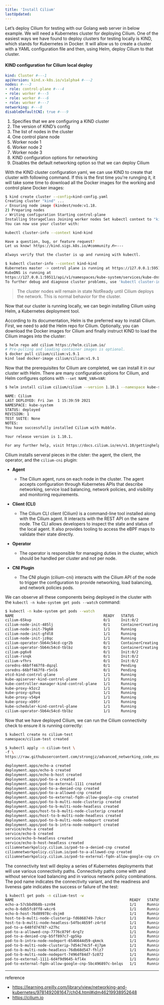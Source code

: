 ```yaml
---
title: 'Install Cilium'
lastUpdated: 
---
```


Let’s deploy Cilium for testing with our Golang web server in below example. We will need a Kubernetes cluster for deploying Cilium. One of the easiest ways we have found to deploy clusters for testing locally is KIND, which stands for Kubernetes in Docker. It will allow us to create a cluster with a YAML configuration file and then, using Helm, deploy Cilium to that cluster.

#### KIND configuration for Cilium local deploy

```yaml
kind: Cluster #---1
apiVersion: kind.x-k8s.io/v1alpha4 #---2
nodes: #---3
- role: control-plane #---4
- role: worker #---5
- role: worker #---6
- role: worker #---7
networking: #---8
disableDefaultCNI: true #---9
```

1. Specifies that we are configuring a KIND cluster
2. The version of KIND’s config
3. The list of nodes in the cluster
4. One control plane node
5. Worker node 1
6. Worker node 2
7. Worker node 3
8. KIND configuration options for networking
9. Disables the default networking option so that we can deploy Cilium

With the KIND cluster configuration yaml, we can use KIND to create that cluster with following command. If this is the first time you're runnging it, it will take some time to download all the Docker images for the working and control plane Docker images:

```bash
$ kind create cluster --config=kind-config.yaml
Creating cluster "kind" ...
✓ Ensuring node image (kindest/node:v1.18.
2) Preparing nodes
✓ Writing configuration Starting control-plane
Installing StorageClass Joining worker nodes Set kubectl context to "kind-kind"
You can now use your cluster with:

kubectl cluster-info --context kind-kind

Have a question, bug, or feature request?
Let us know! https://kind.sigs.k8s.io/#community ߙ⊭---

Always verify that the cluster is up and running with kubectl.
```

```bash
$ kubectl cluster-info --context kind-kind
Kubernetes master -> control plane is running at https://127.0.0.1:59511
KubeDNS is running at
https://127.0.0.1:59511/api/v1/namespaces/kube-system/services/kube-dns:dns/proxy
To further debug and diagnose cluster problems, use 'kubectl cluster-info dump.'
```

> The cluster nodes will remain in state NotReady until Cilium deploys the network. This is normal behavior for the cluster.

Now that our cluster is running locally, we can begin installing Cilium using Helm, a Kubernetes deployment tool.

According to its documentation, Helm is the preferred way to install Cilium. First, we need to add the Helm repo for Cilium. Optionally, you can download the Docker images for Cilium and finally instruct KIND to load the Cilium images into the cluster:

```bash
$ helm repo add cilium https://helm.cilium.io/
# Pre-pulling and loading container images is optional.
$ docker pull cilium/cilium:v1.9.1
kind load docker-image cilium/cilium:v1.9.1
```

Now that the prerequisites for Cilium are completed, we can install it in our cluster with Helm. There are many configuration options for Cilium, and Helm configures options with `--set NAME_VAR=VAR`:

```bash
$ helm install cilium cilium/cilium --version 1.10.1 --namespace kube-system

NAME: Cilium
LAST DEPLOYED: Fri Jan  1 15:39:59 2021
NAMESPACE: kube-system
STATUS: deployed
REVISION: 1
TEST SUITE: None
NOTES:
You have successfully installed Cilium with Hubble.

Your release version is 1.10.1.

For any further help, visit https://docs.cilium.io/en/v1.10/gettinghelp/
```

Cilium installs serveral pieces in the clster: the agent, the client, the operator, and the `cilium-cni` plugin:

- **Agent**
  - The Cilium agent, runs on each node in the cluster. The agent accepts configuration through Kubernetes APIs that describe networking, service load balancing, network policies, and visibility and monitoring requirements.

- **Client (CLI)**
  - The Cilium CLI client (Cilium) is a command-line tool installed along with the Cilium agent. It interacts with the REST API on the same node. The CLI allows developers to inspect the state and status of the local agent. It also provides tooling to access the eBPF maps to validate their state directly.

- **Operator**
  - The operator is responsible for managing duties in the cluster, which should be handled per cluster and not per node.

- **CNI Plugin**
  - The CNI plugin (cilium-cni) interacts with the Cilium API of the node to trigger the configuration to provide networking, load balancing, and network policies pods.

We can observe all these components being deployed in the cluster with the `kubectl -n kube-system get pods --watch` command:

```bash
$ kubectl -n kube-system get pods --watch
NAME                                         READY   STATUS
cilium-65kvp                                 0/1     Init:0/2
cilium-node-init-485lj                       0/1     ContainerCreating
cilium-node-init-79g68                       1/1     Running
cilium-node-init-gfdl8                       1/1     Running
cilium-node-init-jz8qc                       1/1     Running
cilium-operator-5b64c54cd-cgr2b              0/1     ContainerCreating
cilium-operator-5b64c54cd-tblbz              0/1     ContainerCreating
cilium-pg6v8                                 0/1     Init:0/2
cilium-rsnqk                                 0/1     Init:0/2
cilium-vfhrs                                 0/1     Init:0/2
coredns-66bff467f8-dqzql                     0/1     Pending
coredns-66bff467f8-r5nl6                     0/1     Pending
etcd-kind-control-plane                      1/1     Running
kube-apiserver-kind-control-plane            1/1     Running
kube-controller-manager-kind-control-plane   1/1     Running
kube-proxy-k5zc2                             1/1     Running
kube-proxy-qzhvq                             1/1     Running
kube-proxy-v54p4                             1/1     Running
kube-proxy-xb9tr                             1/1     Running
kube-scheduler-kind-control-plane            1/1     Running
cilium-operator-5b64c54cd-tblbz              1/1     Running
```

Now that we have deployed Cilium, we can run the Cilium connectivity check to ensure it is running correctly:

```bash
$ kubectl create ns cilium-test
namespace/cilium-test created

$ kubectl apply -n cilium-test \
-f \
https://raw.githubusercontent.com/strongjz/advanced_networking_code_examples/master/chapter-4/connectivity-check.yaml

deployment.apps/echo-a created
deployment.apps/echo-b created
deployment.apps/echo-b-host created
deployment.apps/pod-to-a created
deployment.apps/pod-to-external-1111 created
deployment.apps/pod-to-a-denied-cnp created
deployment.apps/pod-to-a-allowed-cnp created
deployment.apps/pod-to-external-fqdn-allow-google-cnp created
deployment.apps/pod-to-b-multi-node-clusterip created
deployment.apps/pod-to-b-multi-node-headless created
deployment.apps/host-to-b-multi-node-clusterip created
deployment.apps/host-to-b-multi-node-headless created
deployment.apps/pod-to-b-multi-node-nodeport created
deployment.apps/pod-to-b-intra-node-nodeport created
service/echo-a created
service/echo-b created
service/echo-b-headless created
service/echo-b-host-headless created
ciliumnetworkpolicy.cilium.io/pod-to-a-denied-cnp created
ciliumnetworkpolicy.cilium.io/pod-to-a-allowed-cnp created
ciliumnetworkpolicy.cilium.io/pod-to-external-fqdn-allow-google-cnp created
```

The connectivity test will deploy a series of Kubernetes deployments that will use various connectivity paths. Connectivity paths come with and without service load balancing and in various network policy combinations. The pod name indicates the connectivity variant, and the readiness and liveness gate indicates the success or failure of the test:

```bash
$ kubectl get pods -n cilium-test -w
NAME                                                     READY   STATUS
echo-a-57cbbd9b8b-szn94                                  1/1     Running
echo-b-6db5fc8ff8-wkcr6                                  1/1     Running
echo-b-host-76d89978c-dsjm8                              1/1     Running
host-to-b-multi-node-clusterip-fd6868749-7zkcr           1/1     Running
host-to-b-multi-node-headless-54fbc4659f-z4rtd           1/1     Running
pod-to-a-648fd74787-x27hc                                1/1     Running
pod-to-a-allowed-cnp-7776c879f-6rq7z                     1/1     Running
pod-to-a-denied-cnp-b5ff897c7-qp5kp                      1/1     Running
pod-to-b-intra-node-nodeport-6546644d59-qkmck            1/1     Running
pod-to-b-multi-node-clusterip-7d54c74c5f-4j7pm           1/1     Running
pod-to-b-multi-node-headless-76db68d547-fhlz7            1/1     Running
pod-to-b-multi-node-nodeport-7496df84d7-5z872            1/1     Running
pod-to-external-1111-6d4f9d9645-kfl4x                    1/1     Running
pod-to-external-fqdn-allow-google-cnp-5bc496897c-bnlqs   1/1     Running
```

---

reference
- https://learning.oreilly.com/library/view/networking-and-kubernetes/9781492081647/ch04.html#idm46219938952648
- https://cilium.io